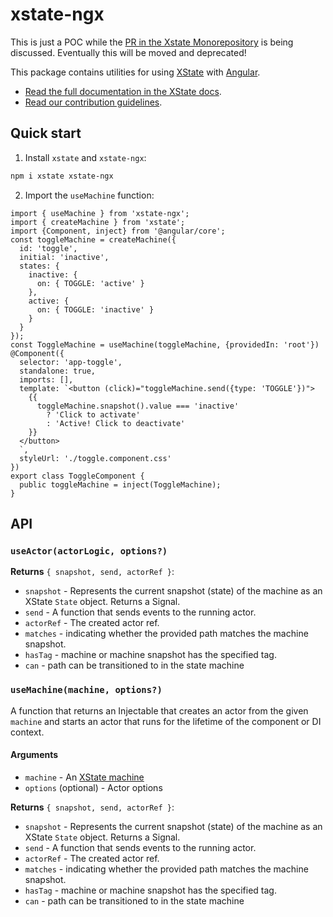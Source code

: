 # xstate-ngx

This is just a POC while the [PR in the Xstate Monorepository](https://github.com/statelyai/xstate/pull/4816) is being discussed. Eventually this will be moved and deprecated!

This package contains utilities for using [XState](https://github.com/statelyai/xstate) with [Angular](https://github.com/angular/angular).

- [Read the full documentation in the XState docs](https://stately.ai/docs/xstate-angular).
- [Read our contribution guidelines](https://github.com/statelyai/xstate/blob/main/CONTRIBUTING.md).

## Quick start

1. Install `xstate` and `xstate-ngx`:

```bash
npm i xstate xstate-ngx
```

2. Import the `useMachine` function:

```angular-ts
import { useMachine } from 'xstate-ngx';
import { createMachine } from 'xstate';
import {Component, inject} from '@angular/core';
const toggleMachine = createMachine({
  id: 'toggle',
  initial: 'inactive',
  states: {
    inactive: {
      on: { TOGGLE: 'active' }
    },
    active: {
      on: { TOGGLE: 'inactive' }
    }
  }
});
const ToggleMachine = useMachine(toggleMachine, {providedIn: 'root'})
@Component({
  selector: 'app-toggle',
  standalone: true,
  imports: [],
  template: `<button (click)="toggleMachine.send({type: 'TOGGLE'})">
    {{
      toggleMachine.snapshot().value === 'inactive'
        ? 'Click to activate'
        : 'Active! Click to deactivate'
    }}
  </button>
  `,
  styleUrl: './toggle.component.css'
})
export class ToggleComponent {
  public toggleMachine = inject(ToggleMachine);
}
```

## API

### `useActor(actorLogic, options?)`

**Returns** `{ snapshot, send, actorRef }`:

- `snapshot` - Represents the current snapshot (state) of the machine as an XState `State` object.  Returns a Signal.
- `send` - A function that sends events to the running actor.
- `actorRef` - The created actor ref.
- `matches` - indicating whether the provided path matches the machine snapshot.
- `hasTag` - machine or machine snapshot has the specified tag.
- `can` -  path can be transitioned to in the state machine

### `useMachine(machine, options?)`

A function that returns an Injectable that creates an actor from the given `machine` and starts an actor that runs for the lifetime of the component or DI context.

#### Arguments

- `machine` - An [XState machine](https://stately.ai/docs/machines)
- `options` (optional) - Actor options

**Returns** `{ snapshot, send, actorRef }`:

- `snapshot` - Represents the current snapshot (state) of the machine as an XState `State` object.  Returns a Signal.
- `send` - A function that sends events to the running actor.
- `actorRef` - The created actor ref.
- `matches` - indicating whether the provided path matches the machine snapshot.
- `hasTag` - machine or machine snapshot has the specified tag.
- `can` -  path can be transitioned to in the state machine
